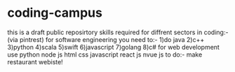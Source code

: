 # coding-campus
this is a draft public reposirtory
skills required for diffrent sectors in coding:-
(via pintrest)
for software engineering you need to:-
1)do java
2)c++
3)python
4)scala
5)swift
6)javascript
7)golang
8)c#
for web development use python node js html css javascript react js nvue js 
to do:-
make restaurant webiste!
